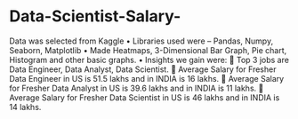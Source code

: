 # Data-Scientist-Salary-

Data was selected from Kaggle
•	Libraries used were – Pandas, Numpy, Seaborn, Matplotlib
•	Made Heatmaps, 3-Dimensional Bar Graph, Pie chart, Histogram and other basic graphs.
•	Insights we gain were:
	Top 3 jobs are Data Engineer, Data Analyst, Data Scientist.
	Average Salary for Fresher Data Engineer in US is 51.5 lakhs and in INDIA is 16 lakhs.
	Average Salary for Fresher Data Analyst in US is 39.6 lakhs and in INDIA is 11 lakhs.
	Average Salary for Fresher Data Scientist in US is 46 lakhs and in INDIA is 14 lakhs.
